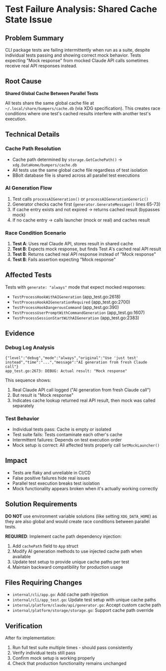 # Test Failure Analysis: Shared Cache State Issue

## Problem Summary

CLI package tests are failing intermittently when run as a suite, despite individual tests passing and showing correct mock behavior. Tests expecting "Mock response" from mocked Claude API calls sometimes receive real API responses instead.

## Root Cause

**Shared Global Cache Between Parallel Tests**

All tests share the same global cache file at `~/.local/share/bumpers/cache.db` (via XDG specification). This creates race conditions where one test's cached results interfere with another test's execution.

## Technical Details

### Cache Path Resolution
- Cache path determined by `storage.GetCachePath()` → `xdg.DataHome/bumpers/cache.db`
- All tests use the same global cache file regardless of test isolation
- BBolt database file is shared across all parallel test executions

### AI Generation Flow
1. Test calls `processAIGeneration()` or `processAIGenerationGeneric()`
2. Generator checks cache first (`generator.GenerateMessage()` lines 65-73)
3. If cache entry exists and not expired → returns cached result (bypasses mock)
4. If no cache entry → calls launcher (mock or real) and caches result

### Race Condition Scenario
1. **Test A**: Uses real Claude API, stores result in shared cache
2. **Test B**: Expects mock response, but finds Test A's cached real API result
3. **Test B**: Returns cached real API response instead of "Mock response"
4. **Test B**: Fails assertion expecting "Mock response"

## Affected Tests

Tests with `generate: "always"` mode that expect mocked responses:

- `TestProcessHookWithAIGeneration` (app_test.go:2618)
- `TestProcessHookAIGenerationRequired` (app_test.go:2700)
- `TestProcessHookDangerousCommand` (app_test.go:390)
- `TestProcessUserPromptWithCommandGeneration` (app_test.go:1607)
- `TestProcessSessionStartWithAIGeneration` (app_test.go:2383)

## Evidence

### Debug Log Analysis
```
{"level":"debug","mode":"always","original":"Use 'just test' instead","time":"...","message":"AI generation from fresh Claude call"}
app_test.go:2673: DEBUG: Actual result: "Mock response"
```

This sequence shows:
1. Real Claude API call logged ("AI generation from fresh Claude call")
2. But result is "Mock response" 
3. Indicates cache lookup returned real API result, then mock was called separately

### Test Behavior
- Individual tests pass: Cache is empty or isolated
- Test suite fails: Tests contaminate each other's cache
- Intermittent failures: Depends on test execution order
- Mock setup is correct: All affected tests properly call `SetMockLauncher()`

## Impact

- Tests are flaky and unreliable in CI/CD
- False positive failures hide real issues
- Parallel test execution breaks test isolation
- Mock functionality appears broken when it's actually working correctly

## Solution Requirements

**DO NOT** use environment variable solutions (like setting `XDG_DATA_HOME`) as they are also global and would create race conditions between parallel tests.

**REQUIRED**: Implement cache path dependency injection:
1. Add `cachePath` field to `App` struct
2. Modify AI generation methods to use injected cache path when available
3. Update test setup to provide unique cache paths per test
4. Maintain backward compatibility for production usage

## Files Requiring Changes

- `internal/cli/app.go`: Add cache path injection
- `internal/cli/app_test.go`: Update test setup with unique cache paths
- `internal/platform/claude/api/generator.go`: Accept custom cache path
- `internal/platform/storage/storage.go`: Support cache path override

## Verification

After fix implementation:
1. Run full test suite multiple times - should pass consistently
2. Verify individual tests still pass
3. Confirm mock setup is working properly
4. Check that production functionality remains unchanged